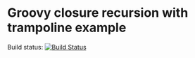 # Groovy closure recursion with trampoline example

Build status: [![Build Status](https://travis-ci.org/wololock/groovy-closure-trampoline-example.svg?branch=master)](https://travis-ci.org/wololock/groovy-closure-trampoline-example)

